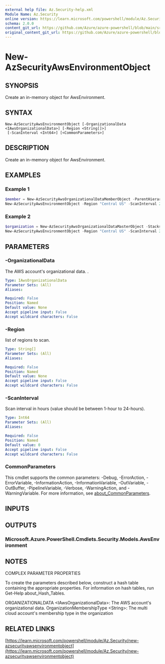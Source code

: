 ```yaml
---
external help file: Az.Security-help.xml
Module Name: Az.Security
online version: https://learn.microsoft.com/powershell/module/Az.Security/new-azsecurityawsenvironmentobject
schema: 2.0.0
content_git_url: https://github.com/Azure/azure-powershell/blob/main/src/Security/Security/help/New-AzSecurityAwsEnvironmentObject.md
original_content_git_url: https://github.com/Azure/azure-powershell/blob/main/src/Security/Security/help/New-AzSecurityAwsEnvironmentObject.md
---
```


# New-AzSecurityAwsEnvironmentObject

## SYNOPSIS
Create an in-memory object for AwsEnvironment.

## SYNTAX

```
New-AzSecurityAwsEnvironmentObject [-OrganizationalData <IAwsOrganizationalData>] [-Region <String[]>]
 [-ScanInterval <Int64>] [<CommonParameters>]
```

## DESCRIPTION
Create an in-memory object for AwsEnvironment.

## EXAMPLES

### Example 1
```powershell
$member = New-AzSecurityAwsOrganizationalDataMemberObject -ParentHierarchyId "123"
New-AzSecurityAwsEnvironmentObject -Region "Central US" -ScanInterval 24 -OrganizationalData $member
```

### Example 2
```powershell
$organization = New-AzSecurityAwsOrganizationalDataMasterObject -StacksetName "myAwsStackSet" -ExcludedAccountId "123456789012"
New-AzSecurityAwsEnvironmentObject -Region "Central US" -ScanInterval 24 -OrganizationalData $organization
```

## PARAMETERS

### -OrganizationalData
The AWS account's organizational data.
.

```yaml
Type: IAwsOrganizationalData
Parameter Sets: (All)
Aliases:

Required: False
Position: Named
Default value: None
Accept pipeline input: False
Accept wildcard characters: False
```

### -Region
list of regions to scan.

```yaml
Type: String[]
Parameter Sets: (All)
Aliases:

Required: False
Position: Named
Default value: None
Accept pipeline input: False
Accept wildcard characters: False
```

### -ScanInterval
Scan interval in hours (value should be between 1-hour to 24-hours).

```yaml
Type: Int64
Parameter Sets: (All)
Aliases:

Required: False
Position: Named
Default value: 0
Accept pipeline input: False
Accept wildcard characters: False
```

### CommonParameters
This cmdlet supports the common parameters: -Debug, -ErrorAction, -ErrorVariable, -InformationAction, -InformationVariable, -OutVariable, -OutBuffer, -PipelineVariable, -Verbose, -WarningAction, and -WarningVariable. For more information, see [about_CommonParameters](http://go.microsoft.com/fwlink/?LinkID=113216).

## INPUTS

## OUTPUTS

### Microsoft.Azure.PowerShell.Cmdlets.Security.Models.AwsEnvironment
## NOTES
COMPLEX PARAMETER PROPERTIES

To create the parameters described below, construct a hash table containing the appropriate properties.
For information on hash tables, run Get-Help about_Hash_Tables.

ORGANIZATIONALDATA \<IAwsOrganizationalData\>: The AWS account's organizational data.
  OrganizationMembershipType \<String\>: The multi cloud account's membership type in the organization

## RELATED LINKS

[https://learn.microsoft.com/powershell/module/Az.Security/new-azsecurityawsenvironmentobject](https://learn.microsoft.com/powershell/module/Az.Security/new-azsecurityawsenvironmentobject)
